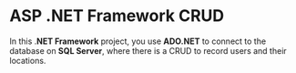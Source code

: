 # ASP .NET Framework CRUD
In this .**NET Framework** project, you use **ADO.NET** to connect to the database on **SQL Server**, where there is a CRUD to record users and their locations.